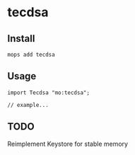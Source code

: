 # tecdsa

## Install
```
mops add tecdsa
```

## Usage
```motoko
import Tecdsa "mo:tecdsa";

// example...
```

## TODO
Reimplement Keystore for stable memory